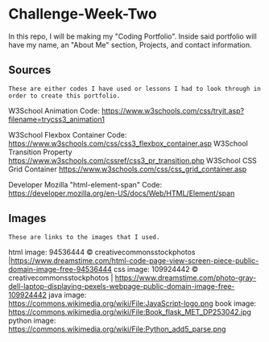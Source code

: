 # Challenge-Week-Two
In this repo, I will be making my "Coding Portfolio". Inside said portfolio will have my name, an "About Me" section, Projects, and contact information.
## Sources
    These are either codes I have used or lessons I had to look through in order to create this portfolio.
W3School Animation Code: https://www.w3schools.com/css/tryit.asp?filename=trycss3_animation1


W3School Flexbox Container Code: https://www.w3schools.com/css/css3_flexbox_container.asp
W3School Transition Property https://www.w3schools.com/cssref/css3_pr_transition.php
W3School CSS Grid Container https://www.w3schools.com/css/css_grid_container.asp 

Developer Mozilla "html-element-span" Code: https://developer.mozilla.org/en-US/docs/Web/HTML/Element/span

## Images
    These are links to the images that I used.
html image: 94536444 © creativecommonsstockphotos |https://www.dreamstime.com/html-code-page-view-screen-piece-public-domain-image-free-94536444 
css image: 109924442 © creativecommonsstockphotos | https://www.dreamstime.com/photo-gray-dell-laptop-displaying-pexels-webpage-public-domain-image-free-109924442 
java image: https://commons.wikimedia.org/wiki/File:JavaScript-logo.png 
book image: https://commons.wikimedia.org/wiki/File:Book_flask_MET_DP253042.jpg
python image: https://commons.wikimedia.org/wiki/File:Python_add5_parse.png
